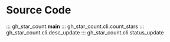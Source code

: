# Source Code

::: gh_star_count.__main__
::: gh_star_count.cli.count_stars
::: gh_star_count.cli.desc_update
::: gh_star_count.cli.status_update
